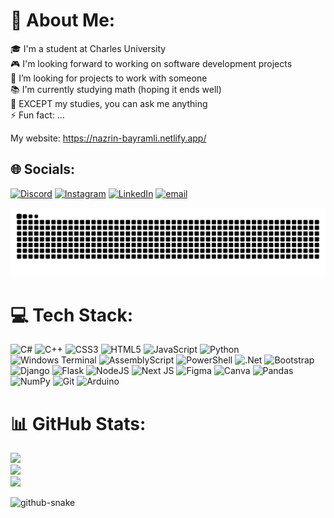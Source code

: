 # 💫 About Me:
🎓 I'm a student at Charles University <br>🎮 I'm looking forward to working on software development projects<br>🤝 I’m looking for projects to work with someone<br>📚 I'm currently studying math (hoping it ends well)<br>💬 EXCEPT my studies, you can ask me anything<br>⚡ Fun fact: ...

My website: https://nazrin-bayramli.netlify.app/

## 🌐 Socials:
[![Discord](https://img.shields.io/badge/Discord-%237289DA.svg?logo=discord&logoColor=white)](https://discord.gg/nazrinbayramli34) [![Instagram](https://img.shields.io/badge/Instagram-%23E4405F.svg?logo=Instagram&logoColor=white)](https://instagram.com/banz_fk) [![LinkedIn](https://img.shields.io/badge/LinkedIn-%230077B5.svg?logo=linkedin&logoColor=white)](https://linkedin.com/in/https://www.linkedin.com/in/nazrin-bayramli2007/) [![email](https://img.shields.io/badge/Email-D14836?logo=gmail&logoColor=white)](mailto:nbayramli2007@gmail.com) 

<img src="https://raw.githubusercontent.com/nazrinb/nazrinb/output/snake.svg" alt="Snake animation" />

###

# 💻 Tech Stack:
![C#](https://img.shields.io/badge/c%23-%23239120.svg?style=for-the-badge&logo=csharp&logoColor=white) ![C++](https://img.shields.io/badge/c++-%2300599C.svg?style=for-the-badge&logo=c%2B%2B&logoColor=white) ![CSS3](https://img.shields.io/badge/css3-%231572B6.svg?style=for-the-badge&logo=css3&logoColor=white) ![HTML5](https://img.shields.io/badge/html5-%23E34F26.svg?style=for-the-badge&logo=html5&logoColor=white) ![JavaScript](https://img.shields.io/badge/javascript-%23323330.svg?style=for-the-badge&logo=javascript&logoColor=%23F7DF1E) ![Python](https://img.shields.io/badge/python-3670A0?style=for-the-badge&logo=python&logoColor=ffdd54) ![Windows Terminal](https://img.shields.io/badge/Windows%20Terminal-%234D4D4D.svg?style=for-the-badge&logo=windows-terminal&logoColor=white) ![AssemblyScript](https://img.shields.io/badge/assembly%20script-%23000000.svg?style=for-the-badge&logo=assemblyscript&logoColor=white) ![PowerShell](https://img.shields.io/badge/PowerShell-%235391FE.svg?style=for-the-badge&logo=powershell&logoColor=white) ![.Net](https://img.shields.io/badge/.NET-5C2D91?style=for-the-badge&logo=.net&logoColor=white) ![Bootstrap](https://img.shields.io/badge/bootstrap-%238511FA.svg?style=for-the-badge&logo=bootstrap&logoColor=white) ![Django](https://img.shields.io/badge/django-%23092E20.svg?style=for-the-badge&logo=django&logoColor=white) ![Flask](https://img.shields.io/badge/flask-%23000.svg?style=for-the-badge&logo=flask&logoColor=white) ![NodeJS](https://img.shields.io/badge/node.js-6DA55F?style=for-the-badge&logo=node.js&logoColor=white) ![Next JS](https://img.shields.io/badge/Next-black?style=for-the-badge&logo=next.js&logoColor=white) ![Figma](https://img.shields.io/badge/figma-%23F24E1E.svg?style=for-the-badge&logo=figma&logoColor=white) ![Canva](https://img.shields.io/badge/Canva-%2300C4CC.svg?style=for-the-badge&logo=Canva&logoColor=white) ![Pandas](https://img.shields.io/badge/pandas-%23150458.svg?style=for-the-badge&logo=pandas&logoColor=white) ![NumPy](https://img.shields.io/badge/numpy-%23013243.svg?style=for-the-badge&logo=numpy&logoColor=white) ![Git](https://img.shields.io/badge/git-%23F05033.svg?style=for-the-badge&logo=git&logoColor=white) ![Arduino](https://img.shields.io/badge/-Arduino-00979D?style=for-the-badge&logo=Arduino&logoColor=white)
# 📊 GitHub Stats:
![](https://github-readme-stats.vercel.app/api?username=nazrinb&theme=dark&hide_border=true&include_all_commits=false&count_private=true)<br/>
![](https://nirzak-streak-stats.vercel.app/?user=nazrinb&theme=dark&hide_border=true)<br/>
![](https://github-readme-stats.vercel.app/api/top-langs/?username=nazrinb&theme=dark&hide_border=true&include_all_commits=false&count_private=true&layout=compact)


<!-- Proudly created with GPRM ( https://gprm.itsvg.in ) -->
<picture>
  <source media="(prefers-color-scheme: dark)" srcset="https://raw.githubusercontent.com/nazrinb/nazrinb/output/github-snake-dark.svg" />
  <source media="(prefers-color-scheme: light)" srcset="https://raw.githubusercontent.com/nazrinb/nazrinb/output/github-snake.svg" />
  <img alt="github-snake" src="https://raw.githubusercontent.com/nazrinb/nazrinb/output/github-snake.svg" />
</picture> 

